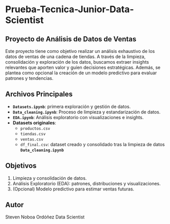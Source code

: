 # Prueba-Tecnica-Junior-Data-Scientist
## Proyecto de Análisis de Datos de Ventas

Este proyecto tiene como objetivo realizar un análisis exhaustivo de los datos de ventas de una cadena de tiendas. A través de la limpieza, consolidación y exploración de los datos, buscamos extraer insights relevantes que aporten valor y guíen decisiones estratégicas. Además, se plantea como opcional la creación de un modelo predictivo para evaluar patrones y tendencias.

## Archivos Principales
- **`Datasets.ipynb`**: primera exploración y gestión de datos.
- **`Data_cleaning.ipynb`**: Proceso de limpieza y estandarización de datos.
- **`EDA.ipynb`**: Análisis exploratorio con visualizaciones e insights.
- **Datasets originales**: 
  - `productos.csv`
  - `tiendas.csv`
  - `ventas.csv`
  - `df_final.csv`: dataset creado y consolidado tras la limpieza de datos **`Data_cleaning.ipynb`**

## Objetivos
1. Limpieza y consolidación de datos.
2. Análisis Exploratorio (EDA): patrones, distribuciones y visualizaciones.
3. (Opcional) Modelo predictivo para estimar ventas futuras.

## Autor
Steven Noboa Ordóñez
Data Scientist
